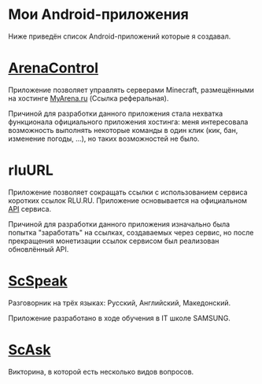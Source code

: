 # Мои Android-приложения

Ниже приведён список Android-приложений которые я создавал.

# [ArenaControl](https://arenacontrol.sccraft.ru)

Приложение позволяет управлять серверами Minecraft, размещёнными на хостинге [MyArena.ru](https://www.myarena.ru/game_mc.html?idp=604611) (Ссылка реферальная).

Причиной для разработки данного приложения стала нехватка функционала официального приложения хостинга: меня интересовала возможность выполнять некоторые команды в один клик (кик, бан, изменение погоды, ...), но таких возможностей не было.

# rluURL

Приложение позволяет сокращать ссылки с использованием сервиса коротких ссылок RLU.RU. Приложение основывается на официальном [API](https://rlu.ru/texts/4.html) сервиса.

Причиной для разработки данного приложения изначально была попытка "заработать" на ссылках, создаваемых через сервис, но после прекращения монетизации ссылок сервисом был реализован обновлённый API.

# [ScSpeak](./scspeak)

Разговорник на трёх языках: Русский, Английский, Македонский.

Приложение разработано в ходе обучения в IT школе SAMSUNG.

# [ScAsk](./scask)

Викторина, в которой есть несколько видов вопросов.
